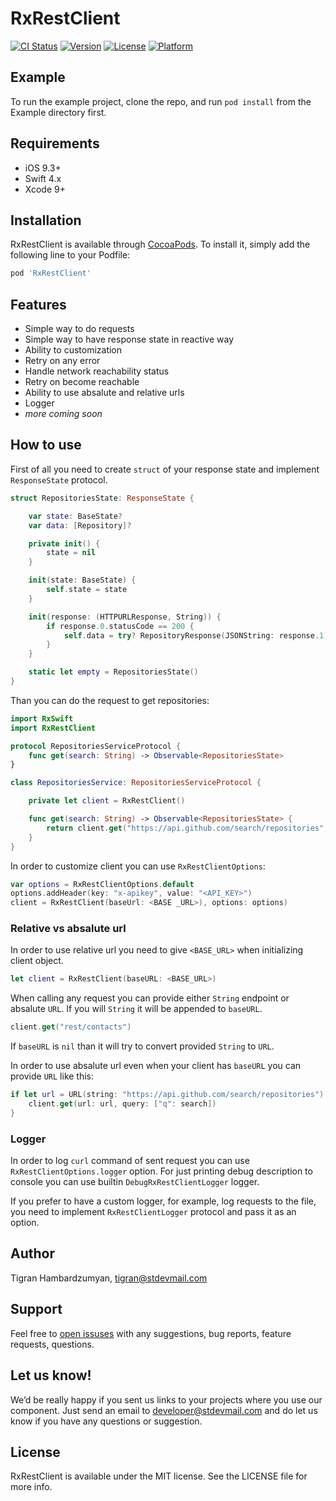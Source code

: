 # RxRestClient

[![CI Status](http://img.shields.io/travis/stdevteam/RxRestClient.svg?style=flat)](https://travis-ci.org/stdevteam/RxRestClient)
[![Version](https://img.shields.io/cocoapods/v/RxRestClient.svg?style=flat)](http://cocoapods.org/pods/RxRestClient)
[![License](https://img.shields.io/cocoapods/l/RxRestClient.svg?style=flat)](http://cocoapods.org/pods/RxRestClient)
[![Platform](https://img.shields.io/cocoapods/p/RxRestClient.svg?style=flat)](http://cocoapods.org/pods/RxRestClient)

## Example

To run the example project, clone the repo, and run `pod install` from the Example directory first.

## Requirements

* iOS 9.3+
* Swift 4.x
* Xcode 9+

## Installation

RxRestClient is available through [CocoaPods](http://cocoapods.org). To install
it, simply add the following line to your Podfile:

```ruby
pod 'RxRestClient'
```

## Features

* Simple way to do requests
* Simple way to have response state in reactive way
* Ability to customization
* Retry on any error
* Handle network reachability status
* Retry on become reachable
* Ability to use absalute and relative urls
* Logger
* _more coming soon_

## How to use

First of all you need to create `struct` of your response state and implement `ResponseState` protocol.

```swift
struct RepositoriesState: ResponseState {

    var state: BaseState?
    var data: [Repository]?

    private init() {
        state = nil
    }

    init(state: BaseState) {
        self.state = state
    }

    init(response: (HTTPURLResponse, String)) {
        if response.0.statusCode == 200 {
            self.data = try? RepositoryResponse(JSONString: response.1).items
        }
    }

    static let empty = RepositoriesState()
}
```

Than you can do the request to get repositories:

```swift
import RxSwift
import RxRestClient

protocol RepositoriesServiceProtocol {
    func get(search: String) -> Observable<RepositoriesState>
}

class RepositoriesService: RepositoriesServiceProtocol {

    private let client = RxRestClient()

    func get(search: String) -> Observable<RepositoriesState> {
        return client.get("https://api.github.com/search/repositories", query: ["q": search])
    }
}

```

In order to customize client you can use `RxRestClientOptions`:

```swift
var options = RxRestClientOptions.default
options.addHeader(key: "x-apikey", value: "<API_KEY>")
client = RxRestClient(baseUrl: <BASE _URL>), options: options)
```

### Relative vs absalute url

In order to use relative url you need to give `<BASE_URL>` when initializing client object.

```swift
let client = RxRestClient(baseURL: <BASE_URL>)
```

When calling any request you can provide either `String` endpoint or absalute `URL`. If you will `String` it will be appended to `baseURL`.

```swift
client.get("rest/contacts")
```

If `baseURL` is `nil` than it will try to convert provided `String` to `URL`.

In order to use absalute url even when your client has `baseURL` you can provide `URL` like this:

```swift
if let url = URL(string: "https://api.github.com/search/repositories") {
    client.get(url: url, query: ["q": search])
}
```

### Logger

In order to log `curl` command of sent request you can use `RxRestClientOptions.logger` option. For just printing debug description to console you can use builtin `DebugRxRestClientLogger` logger.

If you prefer to have a custom logger, for example, log requests to the file, you need to implement `RxRestClientLogger` protocol and pass it as an option.

## Author

Tigran Hambardzumyan, tigran@stdevmail.com

## Support

Feel free to [open issuses](https://github.com/stdevteam/RxRestClient/issues/new) with any suggestions, bug reports, feature requests, questions.

## Let us know!

We’d be really happy if you sent us links to your projects where you use our component. Just send an email to developer@stdevmail.com and do let us know if you have any questions or suggestion.

## License

RxRestClient is available under the MIT license. See the LICENSE file for more info.
